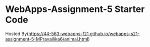 # WebApps-Assignment-5 Starter Code
Hosted By(https://44-563-webapps-f21.github.io/webapps-s21-assignment-5-MPravallika6/animal.html)
